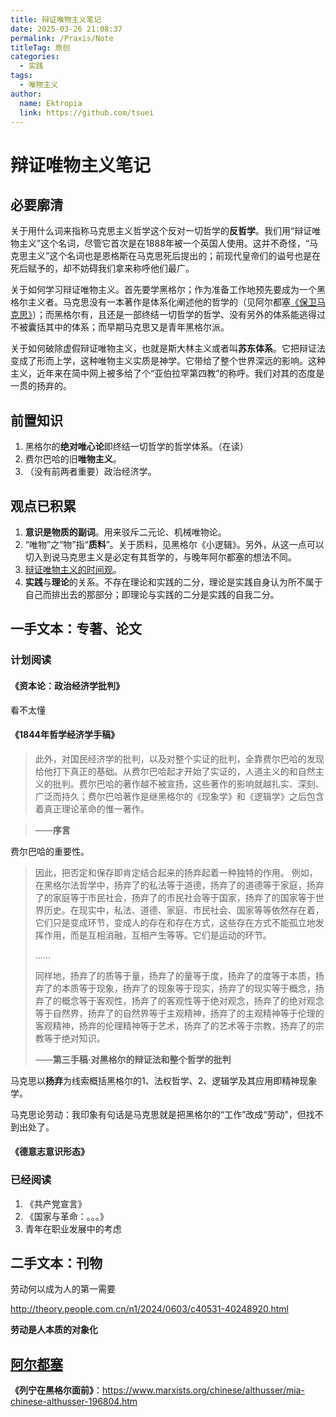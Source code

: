 ```yaml
---
title: 辩证唯物主义笔记
date: 2025-03-26 21:08:37
permalink: /Praxis/Note
titleTag: 原创
categories: 
  - 实践
tags: 
  - 唯物主义
author: 
  name: Ektropia
  link: https://github.com/tsuei
---
```


# 辩证唯物主义笔记
## 必要廓清
关于用什么词来指称马克思主义哲学这个反对一切哲学的**反哲学**。我们用“辩证唯物主义”这个名词，尽管它首次是在1888年被一个英国人使用。这并不奇怪，“马克思主义”这个名词也是恩格斯在马克思死后提出的；前现代皇帝们的谥号也是在死后赋予的，却不妨碍我们拿来称呼他们最广。

关于如何学习辩证唯物主义。首先要学黑格尔；作为准备工作地预先要成为一个黑格尔主义者。马克思没有一本著作是体系化阐述他的哲学的（见阿尔都塞[《保卫马克思》](https://www.marxists.org/chinese/althusser/1965/index.htm)）；而黑格尔有，且还是一部终结一切哲学的哲学、没有另外的体系能逃得过不被囊括其中的体系；而早期马克思又是青年黑格尔派。

关于如何破除虚假辩证唯物主义，也就是斯大林主义或者叫**苏东体系**。它把辩证法变成了形而上学，这种唯物主义实质是神学。它带给了整个世界深远的影响。这种主义，近年来在简中网上被多给了个“亚伯拉罕第四教”的称呼。我们对其的态度是一贯的扬弃的。

## 前置知识
1. 黑格尔的**绝对唯心论**即终结一切哲学的哲学体系。（在读）
2. 费尔巴哈的旧**唯物主义**。
3. （没有前两者重要）政治经济学。

## 观点已积累
1. **意识是物质的副词**。用来驳斥二元论、机械唯物论。
2. “唯物”之“物”指“**质料**”。关于质料，见黑格尔《小逻辑》。另外，从这一点可以切入到说马克思主义是必定有其哲学的，与晚年阿尔都塞的想法不同。
3. [辩证唯物主义的时间观](https://tsuei.github.io/Praxis/Time/)。
4. **实践**与**理论**的关系。不存在理论和实践的二分，理论是实践自身认为所不属于自己而排出去的那部分；即理论与实践的二分是实践的自我二分。


## 一手文本：专著、论文
### 计划阅读
#### 《资本论：政治经济学批判》

看不太懂

#### 《1844年哲学经济学手稿》

>此外，对国民经济学的批判，以及对整个实证的批判，全靠费尔巴哈的发现给他打下真正的基础。从费尔巴哈起才开始了实证的，人道主义的和自然主义的批判。费尔巴哈的著作越不被宣扬，这些著作的影响就越扎实、深刻、广泛而持久；费尔巴哈著作是继黑格尔的《现象学》和《逻辑学》之后包含着真正理论革命的惟一著作。

>——**序言**

费尔巴哈的重要性。

>因此，把否定和保存即肯定结合起来的扬弃起着一种独特的作用。
例如，在黑格尔法哲学中，扬弃了的私法等于道德，扬弃了的道德等于家庭，扬弃了的家庭等于市民社会，扬弃了的市民社会等于国家，扬弃了的国家等于世界历史。在现实中，私法、道德、家庭、市民社会、国家等等依然存在着，它们只是变成环节，变成人的存在和存在方式，这些存在方式不能孤立地发挥作用，而是互相消融，互相产生等等。它们是运动的环节。
>
>……
>
>同样地，扬弃了的质等于量，扬弃了的量等于度，扬弃了的度等于本质，扬弃了的本质等于现象，扬弃了的现象等于现实，扬弃了的现实等于概念，扬弃了的概念等于客观性，扬弃了的客观性等于绝对观念，扬弃了的绝对观念等于自然界，扬弃了的自然界等于主观精神，扬弃了的主观精神等于伦理的客观精神，扬弃的伦理精神等于艺术，扬弃了的艺术等于宗教，扬弃了的宗教等于绝对知识。
>
>——**第三手稿·对黑格尔的辩证法和整个哲学的批判**

马克思以**扬弃**为线索概括黑格尔的1、法权哲学、2、逻辑学及其应用即精神现象学。



马克思论劳动：我印象有句话是马克思就是把黑格尔的“工作”改成“劳动”，但找不到出处了。


#### 《德意志意识形态》

### 已经阅读
1. 《共产党宣言》
2. 《国家与革命：。。。》
3. 青年在职业发展中的考虑

## 二手文本：刊物
劳动何以成为人的第一需要

<http://theory.people.com.cn/n1/2024/0603/c40531-40248920.html>

**劳动是人本质的对象化**



## [阿尔都塞](https://www.marxists.org/chinese/althusser/index.htm)
**《列宁在黑格尔面前》**：<https://www.marxists.org/chinese/althusser/mia-chinese-althusser-196804.htm>